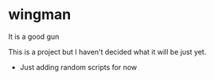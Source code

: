 # wingman
It is a good gun

This is a project but I haven't decided what it will be just yet. 

- Just adding random scripts for now 


